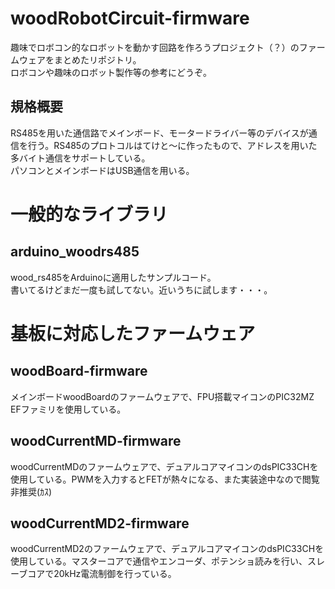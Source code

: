 # woodRobotCircuit-firmware
趣味でロボコン的なロボットを動かす回路を作ろうプロジェクト（？）のファームウェアをまとめたリポジトリ。  
ロボコンや趣味のロボット製作等の参考にどうぞ。

## 規格概要  
RS485を用いた通信路でメインボード、モータードライバー等のデバイスが通信を行う。RS485のプロトコルはてけと～に作ったもので、アドレスを用いた多バイト通信をサポートしている。  
パソコンとメインボードはUSB通信を用いる。  
  
# 一般的なライブラリ  
  
## arduino_woodrs485  
wood_rs485をArduinoに適用したサンプルコード。  
書いてるけどまだ一度も試してない。近いうちに試します・・・。  
  
# 基板に対応したファームウェア  
  
## woodBoard-firmware  
メインボードwoodBoardのファームウェアで、FPU搭載マイコンのPIC32MZ EFファミリを使用している。  
  
## woodCurrentMD-firmware  
woodCurrentMDのファームウェアで、デュアルコアマイコンのdsPIC33CHを使用している。PWMを入力するとFETが熱々になる、また実装途中なので閲覧非推奨(ｶｽ)  
  
## woodCurrentMD2-firmware  
woodCurrentMD2のファームウェアで、デュアルコアマイコンのdsPIC33CHを使用している。マスターコアで通信やエンコーダ、ポテンショ読みを行い、スレーブコアで20kHz電流制御を行っている。  
  